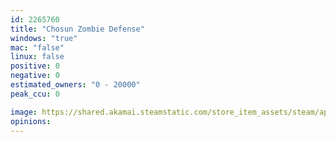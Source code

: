 ```yaml
---
id: 2265760
title: "Chosun Zombie Defense"
windows: "true"
mac: "false"
linux: false
positive: 0
negative: 0
estimated_owners: "0 - 20000"
peak_ccu: 0

image: https://shared.akamai.steamstatic.com/store_item_assets/steam/apps/2265760/header.jpg?t=1705475302
opinions:
---
```

